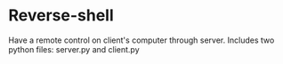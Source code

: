 # Reverse-shell
Have a remote control on client's computer through server. Includes two python files: server.py and client.py

